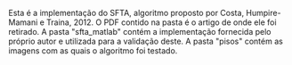 Esta é a implementação do SFTA, algoritmo proposto por Costa, Humpire-Mamani e Traina, 2012. O PDF contido na pasta é o artigo de onde ele foi retirado.
A pasta "sfta_matlab" contém a implementação fornecida pelo próprio autor e utilizada para a validação deste.
A pasta "pisos" contém as imagens com as quais o algoritmo foi testado. 
